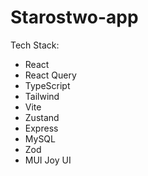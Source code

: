 # Starostwo-app

Tech Stack:

-   React
-   React Query
-   TypeScript
-   Tailwind
-   Vite
-   Zustand
-   Express
-   MySQL
-   Zod
-   MUI Joy UI
